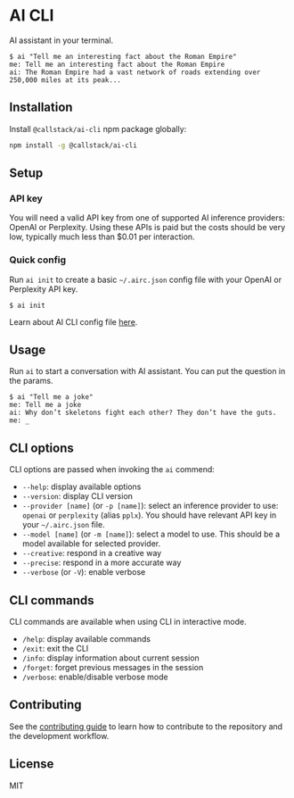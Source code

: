 # AI CLI

AI assistant in your terminal.

```shell-session
$ ai "Tell me an interesting fact about the Roman Empire"
me: Tell me an interesting fact about the Roman Empire
ai: The Roman Empire had a vast network of roads extending over 250,000 miles at its peak...
```

## Installation

Install `@callstack/ai-cli` npm package globally:

```sh
npm install -g @callstack/ai-cli
```

## Setup

### API key

You will need a valid API key from one of supported AI inference providers: OpenAI or Perplexity. Using these APIs is paid but the costs should be very low, typically much less than $0.01 per interaction.

### Quick config

Run `ai init` to create a basic `~/.airc.json` config file with your OpenAI or Perplexity API key.

```shell-session
$ ai init
```

Learn about AI CLI config file [here](https://callstack.github.io/ai-cli/config-file).

## Usage

Run `ai` to start a conversation with AI assistant. You can put the question in the params.

```shell-session
$ ai "Tell me a joke"
me: Tell me a joke
ai: Why don’t skeletons fight each other? They don’t have the guts.
me: _
```

## CLI options

CLI options are passed when invoking the `ai` commend:

- `--help`: display available options
- `--version`: display CLI version
- `--provider [name]` (or `-p [name]`): select an inference provider to use: `openai` or `perplexity` (alias `pplx`). You should have relevant API key in your `~/.airc.json` file.
- `--model [name]` (or `-m [name]`): select a model to use. This should be a model available for selected provider.
- `--creative`: respond in a creative way
- `--precise`: respond in a more accurate way
- `--verbose` (or `-V`): enable verbose

## CLI commands

CLI commands are available when using CLI in interactive mode.

- `/help`: display available commands
- `/exit`: exit the CLI
- `/info`: display information about current session
- `/forget`: forget previous messages in the session
- `/verbose`: enable/disable verbose mode

## Contributing

See the [contributing guide](CONTRIBUTING.md) to learn how to contribute to the repository and the development workflow.

## License

MIT
